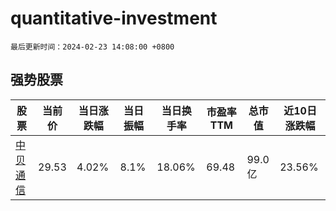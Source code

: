 # quantitative-investment

`最后更新时间：2024-02-23 14:08:00 +0800`

## 强势股票

|股票|当前价|当日涨跌幅|当日振幅|当日换手率|市盈率TTM|总市值|近10日涨跌幅|
|----|----|----|----|----|----|----|----|
|[中贝通信](https://xueqiu.com/S/SH603220)|29.53|4.02%|8.1%|18.06%|69.48|99.0亿|23.56%|
